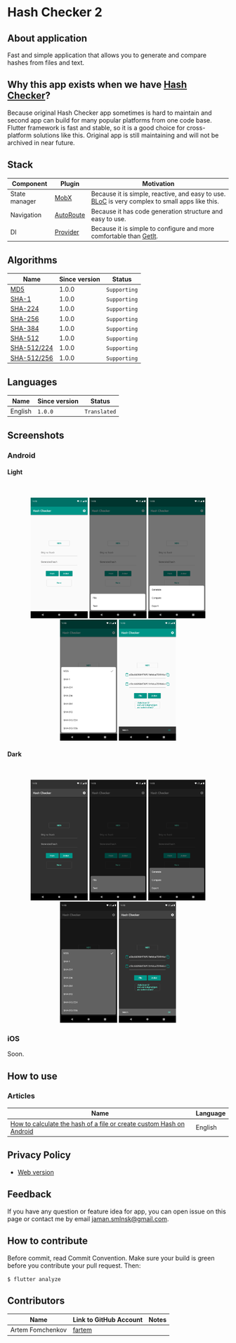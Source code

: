 # Hash Checker 2

## About application

Fast and simple application that allows you to generate and compare hashes from files and text.

## Why this app exists when we have [Hash Checker](https://github.com/hash-checker/hash-checker)?

Because original Hash Checker app sometimes is hard to maintain and second app can build for many popular platforms from
one code base. Flutter framework is fast and stable, so it is a good choice for cross-platform solutions like this.
Original app is still maintaining and will not be archived in near future.

## Stack

| Component     | Plugin                                  | Motivation                                                                                                             |
|---------------|-----------------------------------------|------------------------------------------------------------------------------------------------------------------------|
| State manager | [MobX](https://pub.dev/mobx)            | Because it is simple, reactive, and easy to use. [BLoC](https://pub.dev/bloc) is very complex to small apps like this. |
| Navigation    | [AutoRoute](https://pub.dev/auto_route) | Because it has code generation structure and easy to use.                                                              |
| DI            | [Provider](https://pub.dev/provider)    | Because it is simple to configure and more comfortable than [GetIt](https://pub.dev/get_it).                           |

## Algorithms

| Name                                               | Since version | Status       |
|----------------------------------------------------|---------------|--------------|
| [MD5](https://en.wikipedia.org/wiki/MD5)           | 1.0.0         | `Supporting` |
| [SHA-1](https://en.wikipedia.org/wiki/SHA-1)       | 1.0.0         | `Supporting` |
| [SHA-224](https://en.wikipedia.org/wiki/SHA-2)     | 1.0.0         | `Supporting` |
| [SHA-256](https://en.wikipedia.org/wiki/SHA-2)     | 1.0.0         | `Supporting` |
| [SHA-384](https://en.wikipedia.org/wiki/SHA-2)     | 1.0.0         | `Supporting` |
| [SHA-512](https://en.wikipedia.org/wiki/SHA-2)     | 1.0.0         | `Supporting` |
| [SHA-512/224](https://en.wikipedia.org/wiki/SHA-2) | 1.0.0         | `Supporting` |
| [SHA-512/256](https://en.wikipedia.org/wiki/SHA-2) | 1.0.0         | `Supporting` |

## Languages

| Name    | Since version | Status       |
|---------|---------------|--------------|
| English | `1.0.0`       | `Translated` |

## Screenshots

### Android

#### Light

<br/>
<p align="center">
  <img src="media/screenshots/android/light/screenshot_01.png" width="130" />
  <img src="media/screenshots/android/light/screenshot_02.png" width="130" />
  <img src="media/screenshots/android/light/screenshot_03.png" width="130" />
  <img src="media/screenshots/android/light/screenshot_04.png" width="130" />
  <img src="media/screenshots/android/light/screenshot_05.png" width="130" />
</p>

#### Dark

<br/>
<p align="center">
  <img src="media/screenshots/android/dark/screenshot_01.png" width="130" />
  <img src="media/screenshots/android/dark/screenshot_02.png" width="130" />
  <img src="media/screenshots/android/dark/screenshot_03.png" width="130" />
  <img src="media/screenshots/android/dark/screenshot_04.png" width="130" />
  <img src="media/screenshots/android/dark/screenshot_05.png" width="130" />
</p>

### iOS

Soon.

## How to use

### Articles

| Name                                                                                                                                                                               | Language |
|------------------------------------------------------------------------------------------------------------------------------------------------------------------------------------|----------|
| [How to calculate the hash of a file or create custom Hash on Android](https://www.how2shout.com/how-to/how-to-calculate-the-hash-of-a-file-or-create-custom-hash-on-android.html) | English  |

## Privacy Policy

- [Web version](https://hash-checker.github.io/hash-checker-2-privacy-policy.io/)

## Feedback

If you have any question or feature idea for app, you can open issue on this page or contact me by email
jaman.smlnsk@gmail.com.

## How to contribute

Before commit, read Commit Convention. Make sure your build is green before you contribute your pull request. Then:

```shell
$ flutter analyze
```

## Contributors

| Name             | Link to GitHub Account              | Notes |
|------------------|-------------------------------------|-------|
| Artem Fomchenkov | [fartem](https://github.com/fartem) |       |
